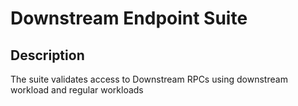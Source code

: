 # Downstream Endpoint Suite

## Description

The suite validates access to Downstream RPCs using downstream workload and
regular workloads
